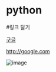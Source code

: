 # python

#링크 달기

[구글](http://google.com)

http://google.com

![image](https://user-images.githubusercontent.com/54702551/64003897-3cd22680-cb48-11e9-9bcc-22f4ad786afb.png)
